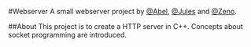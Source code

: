 #Webserver
A small webserver project by [@Abel](https://github.com/abelvanbergen), [@Jules](https://github.com/juvan-de "@Jules") and [@Zeno](https://github.com/zenololtan).

##About
This project is to create a HTTP server in C++. Concepts about socket programming are introduced.
